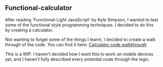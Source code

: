 ## Functional-calculator

After reading 'Functional-Light JavaScript' by Kyle Simpson, I wanted to test some of the functional style programming techniques.
I decided to do this by creating a calculator.

Not wanting to forget some of the things I learnt, I decided to create a walk through of the code. You can find it here: [Calculator code walkthrough](https://too-old-to-code.github.io/calculator/)

This is a WIP. I haven't decided how I want this to work on mobile devices yet, and I haven't fully described every potential route through the logic.


